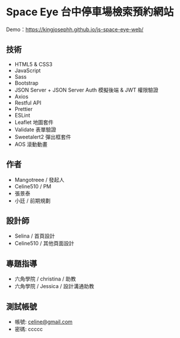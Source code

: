 ﻿# Space Eye 台中停車場檢索預約網站

Demo：https://kingjosephh.github.io/js-space-eye-web/

## 技術

- HTML5 & CSS3
- JavaScript
- Sass
- Bootstrap
- JSON Server + JSON Server Auth 模擬後端 & JWT 權限驗證
- Axios
- Restful API
- Prettier
- ESLint
- Leaflet 地圖套件
- Validate 表單驗證
- Sweetalert2 彈出框套件
- AOS 滾動動畫

## 作者

- Mangotreee / 發起人
- Celine510 / PM
- 張景泰
- 小廷 / 前期規劃

## 設計師

- Selina / 首頁設計
- Celine510 / 其他頁面設計

## 專題指導

- 六角學院 / christina / 助教
- 六角學院 / Jessica / 設計溝通助教

## 測試帳號

- 帳號: celine@gmail.com
- 密碼: ccccc
